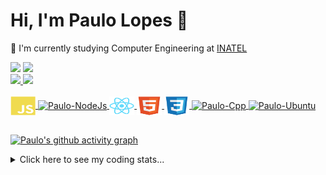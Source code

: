<div>
  <h1> Hi, I'm Paulo Lopes 👋 </h1>
  <p>🔭 I'm currently studying Computer Engineering at <a href="https://inatel.br/home/" target="_blank">INATEL</a>
  
  </p>
  <div align="left"> 
  <a href="https://www.instagram.com/paulotc1999/" target="_blank"><img src="https://img.shields.io/badge/-Instagram-%23E4405F?style=for-the-badge&logo=instagram&logoColor=white" target="_blank"></a>
  <a href="https://www.linkedin.com/in/paulotc1999/" target="_blank"><img src="https://img.shields.io/badge/-LinkedIn-%230077B5?style=for-the-badge&logo=linkedin&logoColor=white" target="_blank"></a> 
</div>
  
</div>
<div align="left">
  <a href="https://github.com/paulotc1999">
  <img height="180em" src="https://github-readme-stats.vercel.app/api?username=paulotc1999&show_icons=true&theme=dark&include_all_commits=true&count_private=true&hide_rank=true"/>
  <img height="180em" src="https://github-readme-stats.vercel.app/api/top-langs/?username=paulotc1999&layout=compact&langs_count=7&theme=dark"/>
</div>
  
 <div style="display: inline_block"><br>
  <img align="center" alt="Paulo-Js" height="30" width="40" src="https://raw.githubusercontent.com/devicons/devicon/master/icons/javascript/javascript-plain.svg">
  <img align="center" alt="Paulo-NodeJs" height="30" width="40" src="https://cdn.jsdelivr.net/gh/devicons/devicon/icons/nodejs/nodejs-plain.svg">
  <img align="center" alt="Paulo-React" height="30" width="40" src="https://raw.githubusercontent.com/devicons/devicon/master/icons/react/react-original.svg">
  <img align="center" alt="Paulo-HTML" height="30" width="40" src="https://raw.githubusercontent.com/devicons/devicon/master/icons/html5/html5-original.svg">
  <img align="center" alt="Paulo-CSS" height="30" width="40" src="https://raw.githubusercontent.com/devicons/devicon/master/icons/css3/css3-original.svg">
  <img align="center" alt="Paulo-Cpp" height="30" width="40" src="https://cdn.jsdelivr.net/gh/devicons/devicon/icons/cplusplus/cplusplus-original.svg">
  <img align="center" alt="Paulo-Ubuntu" height="30" width="40" src="https://cdn.jsdelivr.net/gh/devicons/devicon/icons/ubuntu/ubuntu-plain.svg">
  
</div>
</a>

</br>

[![Paulo's github activity graph](https://activity-graph.herokuapp.com/graph?username=paulotc1999&theme=chartreuse-dark)](https://github.com/ashutosh00710/github-readme-activity-graph)


<div>
<details>
      <summary>Click here to see my coding stats...</summary>
      
<!--START_SECTION:waka-->
![Code Time](http://img.shields.io/badge/Code%20Time-26%20hrs%2028%20mins-blue)

![Profile Views](http://img.shields.io/badge/Profile%20Views-10-blue)

![Lines of code](https://img.shields.io/badge/From%20Hello%20World%20I%27ve%20Written-490%20Thousand%20lines%20of%20code-blue)

**I'm an Early 🐤** 

```text
🌞 Morning    83 commits     ███████████░░░░░░░░░░░░░░   43.68% 
🌆 Daytime    48 commits     ██████░░░░░░░░░░░░░░░░░░░   25.26% 
🌃 Evening    58 commits     ███████░░░░░░░░░░░░░░░░░░   30.53% 
🌙 Night      1 commits      ░░░░░░░░░░░░░░░░░░░░░░░░░   0.53%

```
📅 **I'm Most Productive on Sunday** 

```text
Monday       26 commits     ███░░░░░░░░░░░░░░░░░░░░░░   13.68% 
Tuesday      34 commits     ████░░░░░░░░░░░░░░░░░░░░░   17.89% 
Wednesday    13 commits     █░░░░░░░░░░░░░░░░░░░░░░░░   6.84% 
Thursday     29 commits     ███░░░░░░░░░░░░░░░░░░░░░░   15.26% 
Friday       29 commits     ███░░░░░░░░░░░░░░░░░░░░░░   15.26% 
Saturday     20 commits     ██░░░░░░░░░░░░░░░░░░░░░░░   10.53% 
Sunday       39 commits     █████░░░░░░░░░░░░░░░░░░░░   20.53%

```


📊 **This Week I Spent My Time On** 

```text
⌚︎ Time Zone: America/Sao_Paulo

💬 Programming Languages: 
Markdown                 1 hr 26 mins        █████████░░░░░░░░░░░░░░░░   39.29% 
YAML                     1 hr 4 mins         ███████░░░░░░░░░░░░░░░░░░   29.29% 
JavaScript               36 mins             ████░░░░░░░░░░░░░░░░░░░░░   16.68% 
PHP                      23 mins             ██░░░░░░░░░░░░░░░░░░░░░░░   10.5% 
HTML                     6 mins              ░░░░░░░░░░░░░░░░░░░░░░░░░   3.16%

🔥 Editors: 
VS Code                  3 hrs 40 mins       █████████████████████████   100.0%

💻 Operating System: 
Windows                  3 hrs 15 mins       ██████████████████████░░░   88.51% 
Linux                    25 mins             ██░░░░░░░░░░░░░░░░░░░░░░░   11.49%

```


 Last Updated on 31/01/2022 06:20:58 UTC
<!--END_SECTION:waka-->


